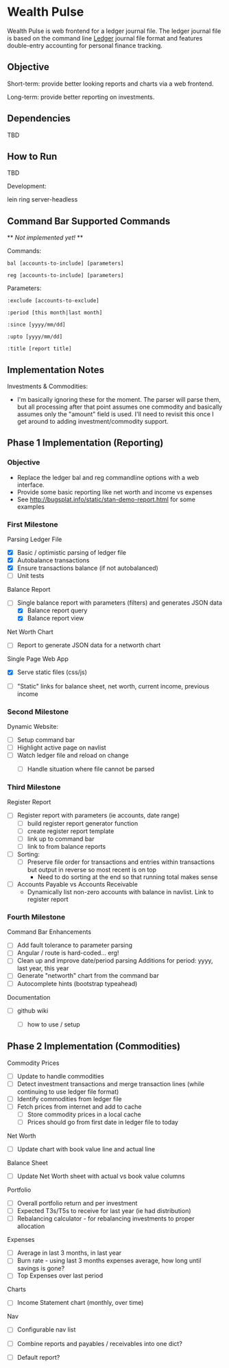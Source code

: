 Wealth Pulse
============

Wealth Pulse is web frontend for a ledger journal file. The ledger journal file is based on the command line [Ledger] journal file format and features double-entry accounting for personal finance tracking.


Objective
---------

Short-term: provide better looking reports and charts via a web frontend.

Long-term: provide better reporting on investments.


Dependencies
------------

TBD


How to Run
----------

TBD

Development:

lein ring server-headless


Command Bar Supported Commands
------------------------------

** *Not implemented yet!* **

Commands:

	bal [accounts-to-include] [parameters]

	reg [accounts-to-include] [parameters]

Parameters:

	:exclude [accounts-to-exclude]

	:period [this month|last month]

	:since [yyyy/mm/dd]

	:upto [yyyy/mm/dd]

	:title [report title]


Implementation Notes
--------------------

Investments & Commodities:

*	I'm basically ignoring these for the moment. The parser will parse them, but all processing after that point assumes one commodity and basically assumes only the "amount" field is used. I'll need to revisit this once I get around to adding investment/commodity support.


Phase 1 Implementation (Reporting)
----------------------

### Objective

*	Replace the ledger bal and reg commandline options with a web interface.
*	Provide some basic reporting like net worth and income vs expenses
*	See http://bugsplat.info/static/stan-demo-report.html for some examples


### First Milestone

Parsing Ledger File
- [x] Basic / optimistic parsing of ledger file
- [x] Autobalance transactions
- [x] Ensure transactions balance (if not autobalanced)
- [ ] Unit tests

Balance Report
- [ ] Single balance report with parameters (filters) and generates JSON data
  - [x] Balance report query
  - [x] Balance report view

Net Worth Chart
- [ ] Report to generate JSON data for a networth chart

Single Page Web App
- [x] Serve static files (css/js)
- [ ] "Static" links for balance sheet, net worth, current income, previous income


### Second Milestone

Dynamic Website:
- [ ] Setup command bar
- [ ] Highlight active page on navlist
- [ ] Watch ledger file and reload on change
	- [ ] Handle situation where file cannot be parsed


### Third Milestone

Register Report
- [ ] Register report with parameters (ie accounts, date range)
	- [ ] build register report generator function
	- [ ] create register report template
	- [ ] link up to command bar
	- [ ] link to from balance reports
- [ ] Sorting:
	- [ ] Preserve file order for transactions and entries within transactions but output in reverse so most recent is on top
		- Need to do sorting at the end so that running total makes sense
- [ ] Accounts Payable vs Accounts Receivable
	- Dynamically list non-zero accounts with balance in navlist. Link to register report


### Fourth Milestone

Command Bar Enhancements
- [ ] Add fault tolerance to parameter parsing
- [ ] Angular / route is hard-coded... erg!
- [ ] Clean up and improve date/period parsing
	Additions for period: yyyy, last year, this year
- [ ] Generate "networth" chart from the command bar
- [ ] Autocomplete hints (bootstrap typeahead)

Documentation
- [ ] github wiki
	- [ ] how to use / setup


Phase 2 Implementation (Commodities)
----------------------

Commodity Prices
- [ ] Update to handle commodities
- [ ] Detect investment transactions and merge transaction lines (while continuing to use ledger file format)
- [ ] Identify commodities from ledger file
- [ ] Fetch prices from internet and add to cache
	- [ ] Store commodity prices in a local cache
	- [ ] Prices should go from first date in ledger file to today

Net Worth
- [ ] Update chart with book value line and actual line

Balance Sheet
- [ ] Update Net Worth sheet with actual vs book value columns

Portfolio
- [ ] Overall portfolio return and per investment
- [ ] Expected T3s/T5s to receive for last year (ie had distribution)
- [ ] Rebalancing calculator - for rebalancing investments to proper allocation

Expenses
- [ ] Average in last 3 months, in last year
- [ ] Burn rate - using last 3 months expenses average, how long until savings is gone?
- [ ] Top Expenses over last period

Charts
- [ ] Income Statement chart (monthly, over time)

Nav
- [ ] Configurable nav list
- [ ] Combine reports and payables / receivables into one dict?
- [ ] Default report?


[Ledger]: http://www.ledger-cli.org/
